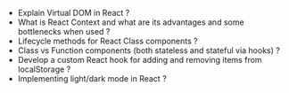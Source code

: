 - Explain Virtual DOM in React ?
- What is React Context and what are its advantages and some bottlenecks when used ?
- Lifecycle methods for React Class components ?
- Class vs Function components (both stateless and stateful via hooks) ?
- Develop a custom React hook for adding and removing items from localStorage ?
- Implementing light/dark mode in React ?

